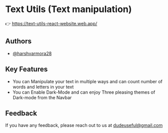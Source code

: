 
# Text Utils (Text manipulation)  

👉 https://text-utils-react-website.web.app/


## Authors

- [@harshvarmora28](https://www.github.com/harshvarmora28)


## Key Features

- You can Manipulate your text in multiple ways and can count number of words and letters in your text
- You can Enable Dark-Mode and can enjoy Three pleasing themes of Dark-mode from the Navbar

  
## Feedback

If you have any feedback, please reach out to us at dudeuseful@gmail.com

  
